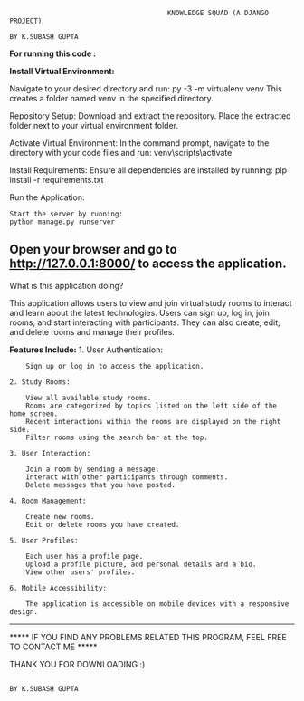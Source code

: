                                           KNOWLEDGE SQUAD (A DJANGO PROJECT)
                                                                                    BY K.SUBASH GUPTA

**For running this code :**

**Install Virtual Environment:**

Navigate to your desired directory and run:
	py -3 -m virtualenv venv
	This creates a folder named venv in the specified directory.

Repository Setup:
	Download and extract the repository.
	Place the extracted folder next to your virtual environment folder.

Activate Virtual Environment:
	In the command prompt, navigate to the directory with your code files and run:
	venv\scripts\activate

Install Requirements:
	Ensure all dependencies are installed by running:
	pip install -r requirements.txt

Run the Application:

	Start the server by running:
	python manage.py runserver
	
Open your browser and go to http://127.0.0.1:8000/ to access the application.
------------------------------------------------------------------------------------------------------------------------------------

What is this application doing?

This application allows users to view and join virtual study rooms to interact and learn about the latest technologies. Users can sign up, log in, join rooms, and start interacting with participants. They can also create, edit, and delete rooms and manage their profiles.

**Features Include:**
	1. User Authentication:
		
		Sign up or log in to access the application.

	2. Study Rooms:

		View all available study rooms.
		Rooms are categorized by topics listed on the left side of the home screen.
		Recent interactions within the rooms are displayed on the right side.
		Filter rooms using the search bar at the top.

	3. User Interaction:

		Join a room by sending a message.
		Interact with other participants through comments.
		Delete messages that you have posted.

	4. Room Management:

		Create new rooms.
		Edit or delete rooms you have created.

	5. User Profiles:

		Each user has a profile page.
		Upload a profile picture, add personal details and a bio.
		View other users' profiles.

	6. Mobile Accessibility:

		The application is accessible on mobile devices with a responsive design.

------------------------------------------------------------------------------------------------------------------------------------

***** IF YOU FIND ANY PROBLEMS RELATED THIS PROGRAM, FEEL FREE TO CONTACT ME *****

THANK YOU FOR DOWNLOADING :)

                                                                               BY K.SUBASH GUPTA

